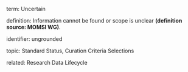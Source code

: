 term: Uncertain

definition: Information cannot be found or scope is unclear  **(definition source: MOMSI WG)**.

identifier: ungrounded

topic: Standard Status, Curation Criteria Selections

related: Research Data Lifecycle